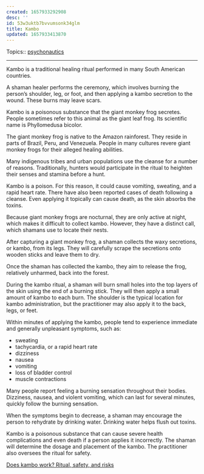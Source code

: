 ```yaml
---
created: 1657933292908
desc: ''
id: 53w3uktb7bvvumsonk34glm
title: Kambo
updated: 1657933413870
---
```

   
Topics::  [psychonautics](../topics/psychonautics.md)   
   
   
---   
   
Kambo is a traditional healing ritual performed in many South American countries.   
   
A shaman healer performs the ceremony, which involves burning the person’s shoulder, leg, or foot, and then applying a kambo secretion to the wound. These burns may leave scars.   
   
Kambo is a poisonous substance that the giant monkey frog secretes. People sometimes refer to this animal as the giant leaf frog. Its scientific name is Phyllomedusa bicolor.   
   
The giant monkey frog is native to the Amazon rainforest. They reside in parts of Brazil, Peru, and Venezuela. People in many cultures revere giant monkey frogs for their alleged healing abilities.   
   
Many indigenous tribes and urban populations use the cleanse for a number of reasons. Traditionally, hunters would participate in the ritual to heighten their senses and stamina before a hunt.   
   
Kambo is a poison. For this reason, it could cause vomiting, sweating, and a rapid heart rate. There have also been reported cases of death following a cleanse. Even applying it topically can cause death, as the skin absorbs the toxins.   
   
Because giant monkey frogs are nocturnal, they are only active at night, which makes it difficult to collect kambo. However, they have a distinct call, which shamans use to locate their nests.   
   
After capturing a giant monkey frog, a shaman collects the waxy secretions, or kambo, from its legs. They will carefully scrape the secretions onto wooden sticks and leave them to dry.   
   
Once the shaman has collected the kambo, they aim to release the frog, relatively unharmed, back into the forest.   
   
During the kambo ritual, a shaman will burn small holes into the top layers of the skin using the end of a burning stick. They will then apply a small amount of kambo to each burn. The shoulder is the typical location for kambo administration, but the practitioner may also apply it to the back, legs, or feet.   
   
Within minutes of applying the kambo, people tend to experience immediate and generally unpleasant symptoms, such as:   
   
   
- sweating   
- tachycardia, or a rapid heart rate   
- dizziness   
- nausea   
- vomiting   
- loss of bladder control   
- muscle contractions   
   
Many people report feeling a burning sensation throughout their bodies. Dizziness, nausea, and violent vomiting, which can last for several minutes, quickly follow the burning sensation.   
   
When the symptoms begin to decrease, a shaman may encourage the person to rehydrate by drinking water. Drinking water helps flush out toxins.   
   
Kambo is a poisonous substance that can cause severe health complications and even death if a person applies it incorrectly. The shaman will determine the dosage and placement of the kambo. The practitioner also oversees the ritual for safety.   
   
[Does kambo work? Ritual, safety, and risks](https://www.medicalnewstoday.com/articles/323689#the-kambo-cleanse-ritual)